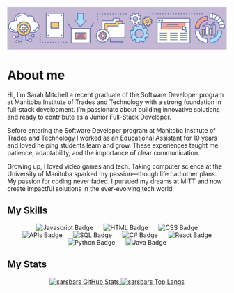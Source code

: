 ![My GitHub 1 Image](./github-header-purple.png)

# About me

Hi, I’m Sarah Mitchell a recent graduate of the Software Developer program at Manitoba Institute of Trades and Technology with a strong foundation in full-stack development. I’m passionate about building innovative solutions and ready to contribute as a Junior Full-Stack Developer.

Before entering the Software Developer program at Manitoba Institute of Trades and Technology I worked as an Educational Assistant for 10 years and loved helping students learn and grow. These experiences taught me patience, adaptability, and the importance of clear communication.

Growing up, I loved video games and tech. Taking computer science at the University of Manitoba sparked my passion—though life had other plans. My passion for coding never faded. I pursued my dreams at MITT and now create impactful solutions in the ever-evolving tech world.

## My Skills
<p align="center">
  <img src="https://img.shields.io/badge/Javascript-cbb8d5?style=for-the-badge&labelColor=cbb8d5&color=white" alt="Javascript Badge" style="margin: 0 10px;">
  <img src="https://img.shields.io/badge/HTML-F8SD71?style=for-the-badge&labelColor=F8SD71&color=white" alt="HTML Badge" style="margin: 0 10px;">
  <img src="https://img.shields.io/badge/CSS-A7DFFB?style=for-the-badge&labelColor=A7DFFB&color=white" alt="CSS Badge" style="margin: 0 10px;">
  <img src="https://img.shields.io/badge/API-EDA594?style=for-the-badge&labelColor=EDA594&color=white" alt="APIs Badge" style="margin: 0 10px;">
  <img src="https://img.shields.io/badge/SQL-cbb8d5?style=for-the-badge&labelColor=cbb8d5&color=white" alt="SQL Badge" style="margin: 0 10px;">
  <img src="https://img.shields.io/badge/C%23-F8CD71?style=for-the-badge&labelColor=F8CD71&color=white" alt="C# Badge" style="margin: 0 10px;">
  <img src="https://img.shields.io/badge/React-A7DFFB?style=for-the-badge&labelColor=A7DFFB&color=white" alt="React Badge" style="margin: 0 10px;">
  <img src="https://img.shields.io/badge/Python-EDA594?style=for-the-badge&labelColor=EDA594&color=white" alt="Python Badge" style="margin: 0 10px;">
  <img src="https://img.shields.io/badge/Java-cbb8d5?style=for-the-badge&labelColor=cbb8d5&color=white" alt="Java Badge" style="margin: 0 10px;">
</p>

## My Stats
<p align="center">
  <a href="https://github.com/sarsbars/github-readme-stats">
    <img align="center" src="https://github-readme-stats.vercel.app/api?username=sarsbars&show_icons=true&theme=radical" alt="sarsbars GitHub Stats" width="600" height="300" />
  </a>
  <a href="https://github.com/sarsbars/github-readme-stats">
    <img align="center" src="https://github-readme-stats.vercel.app/api/top-langs/?username=sarsbars&layout=compact&theme=radical" alt="sarsbars Top Langs" width="400" height="200" />
  </a>
</p>


